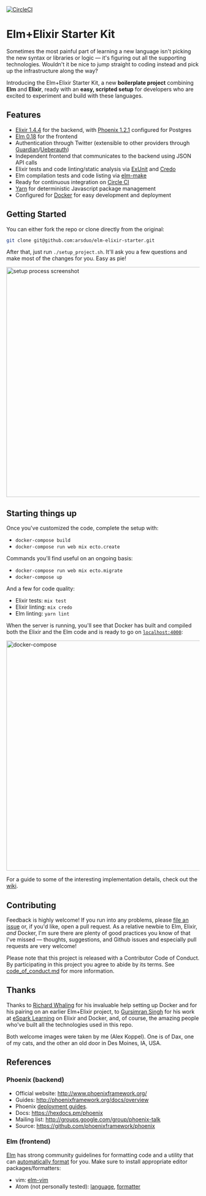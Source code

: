 [![CircleCI](https://circleci.com/gh/arsduo/elm-elixir-starter.svg?style=svg)](https://circleci.com/gh/arsduo/elm-elixir-starter)

# Elm+Elixir Starter Kit

Sometimes the most painful part of learning a new language isn't picking the new syntax or libraries or logic — it's figuring out all the supporting technologies. Wouldn't it be nice to jump straight to coding instead and pick up the infrastructure along the way?

Introducing the Elm+Elixir Starter Kit, a new **boilerplate project** combining **Elm** and **Elixir**, ready with an **easy, scripted setup** for developers who are excited to experiment and build with these languages.

## Features

* <a href="http://elixir-lang.org" target="_blank">Elixir 1.4.4</a> for the backend, with <a href="phoenixframework.org" target="_blank">Phoenix 1.2.1</a> configured for Postgres
* <a href="http://elm-lang.org/" target="_blank">Elm 0.18</a> for the frontend
* Authentication through Twitter (extensible to other providers through <a href="https://github.com/ueberauth/guardian" target="_blank">Guardian</a>/<a href="https://github.com/ueberauth/ueberauth" target="_blank">Ueberauth</a>)
* Independent frontend that communicates to the backend using JSON API calls
* Elixir tests and code linting/static analysis via <a href="https://hexdocs.pm/ex_unit/ExUnit.html" target="_blank">ExUnit</a> and <a href="https://github.com/rrrene/credo" target="_blank">Credo</a>
* Elm compilation tests and code listing via <a href="https://github.com/elm-lang/elm-make" target="_blank">elm-make</a>
* Ready for continuous integration on <a href="http://circleci.com" target="_blank">Circle CI</a>
* <a href="https://yarnpkg.com/" target="_blank">Yarn</a> for deterministic Javascript package management
* Configured for <a href="https://www.docker.com/" target="_blank">Docker</a> for easy development and deployment

## Getting Started

You can either fork the repo or clone directly from the original:

```bash
git clone git@github.com:arsduo/elm-elixir-starter.git
```

After that, just run `./setup_project.sh`. It'll ask you a few questions and make most
of the changes for you. Easy as pie!

<img width="600" alt="setup process screenshot" src="https://cloud.githubusercontent.com/assets/48325/26746960/62e7ec30-47b8-11e7-9348-2af3b1cbb464.png">

## Starting things up

Once you've customized the code, complete the setup with:

* `docker-compose build`
* `docker-compose run web mix ecto.create`

Commands you'll find useful on an ongoing basis:

* `docker-compose run web mix ecto.migrate`
* `docker-compose up`

And a few for code quality:

* Elixir tests: `mix test`
* Elixir linting: `mix credo`
* Elm linting: `yarn lint`

When the server is running, you'll see that Docker has built and compiled both the Elixir and the Elm code and is ready to go on [`localhost:4000`](http://localhost:4000):

<img width="600" alt="docker-compose" src="https://cloud.githubusercontent.com/assets/48325/26558107/ea230e28-446b-11e7-8210-a5258cb4f448.png">

For a guide to some of the interesting implementation details, check out the
[wiki](https://github.com/arsduo/elm-elixir-starter/wiki/How-It-Works).

## Contributing

Feedback is highly welcome! If you run into any problems, please [file an
issue](https://github.com/arsduo/elm-elixir-starter/issues/new) or, if you'd like, open a pull
request. As a relative newbie to Elm, Elixir, _and_ Docker, I'm sure there are plenty of good
practices you know of that I've missed — thoughts, suggestions, and Github issues and especially
pull requests are very welcome!

Please note that this project is released with a Contributor Code of Conduct. By participating in
this project you agree to abide by its terms. See
[code_of_conduct.md](https://github.com/arsduo/elm-elixir-starter/blob/master/CODE_OF_CONDUCT.md) for more information.

## Thanks

Thanks to [Richard Whaling](https://github.com/rwhaling) for his invaluable help setting up Docker
and for his pairing on an earlier Elm+Elixir project, to [Gursimran
Singh](https://github.com/gnarmis) for his work at [eSpark Learning](http://esparklearning.com) on
Elixir and Docker, and, of course, the amazing people who've built all the technologies used in
this repo.

Both welcome images were taken by me (Alex Koppel). One is of Dax, one of my cats, and the other an old door in Des Moines, IA, USA.

## References

### Phoenix (backend)

  * Official website: http://www.phoenixframework.org/
  * Guides: http://phoenixframework.org/docs/overview
  * Phoenix [deployment guides](http://www.phoenixframework.org/docs/deployment).
  * Docs: https://hexdocs.pm/phoenix
  * Mailing list: http://groups.google.com/group/phoenix-talk
  * Source: https://github.com/phoenixframework/phoenix

### Elm (frontend)

[Elm](http://elm-lang.org/) has strong community guidelines for formatting code and a utility that can [automatically
format](https://github.com/avh4/elm-format) for you. Make sure to install appropriate editor
packages/formatters:

* vim: [elm-vim](https://github.com/ElmCast/elm-vim)
* Atom (not personally tested): [language](https://atom.io/packages/language-elm),
  [formatter](https://atom.io/packages/elm-format)
